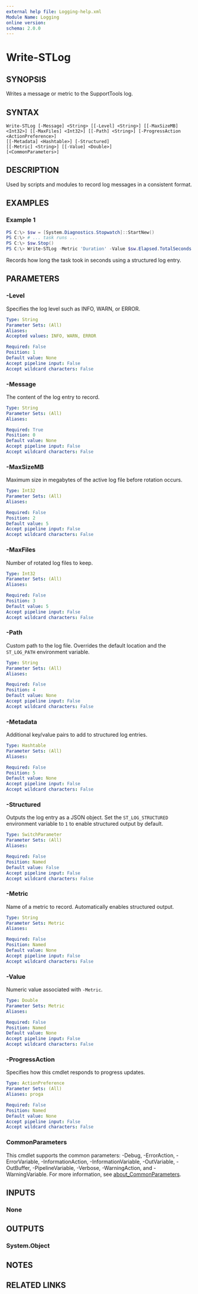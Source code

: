 ```yaml
---
external help file: Logging-help.xml
Module Name: Logging
online version:
schema: 2.0.0
---
```


# Write-STLog

## SYNOPSIS
Writes a message or metric to the SupportTools log.

## SYNTAX

```
Write-STLog [-Message] <String> [[-Level] <String>] [[-MaxSizeMB] <Int32>] [[-MaxFiles] <Int32>] [[-Path] <String>] [-ProgressAction <ActionPreference>]
[[-Metadata] <Hashtable>] [-Structured]
[[-Metric] <String>] [[-Value] <Double>]
[<CommonParameters>]
```

## DESCRIPTION
Used by scripts and modules to record log messages in a consistent format.

## EXAMPLES

### Example 1
```powershell
PS C:\> $sw = [System.Diagnostics.Stopwatch]::StartNew()
PS C:\> # ... task runs ...
PS C:\> $sw.Stop()
PS C:\> Write-STLog -Metric 'Duration' -Value $sw.Elapsed.TotalSeconds
```
Records how long the task took in seconds using a structured log entry.

## PARAMETERS

### -Level
Specifies the log level such as INFO, WARN, or ERROR.

```yaml
Type: String
Parameter Sets: (All)
Aliases:
Accepted values: INFO, WARN, ERROR

Required: False
Position: 1
Default value: None
Accept pipeline input: False
Accept wildcard characters: False
```

### -Message
The content of the log entry to record.

```yaml
Type: String
Parameter Sets: (All)
Aliases:

Required: True
Position: 0
Default value: None
Accept pipeline input: False
Accept wildcard characters: False
```


### -MaxSizeMB
Maximum size in megabytes of the active log file before rotation occurs.
```yaml
Type: Int32
Parameter Sets: (All)
Aliases:

Required: False
Position: 2
Default value: 5
Accept pipeline input: False
Accept wildcard characters: False
```

### -MaxFiles
Number of rotated log files to keep.
```yaml
Type: Int32
Parameter Sets: (All)
Aliases:

Required: False
Position: 3
Default value: 5
Accept pipeline input: False
Accept wildcard characters: False
```

### -Path
Custom path to the log file. Overrides the default location and the `ST_LOG_PATH`
environment variable.

```yaml
Type: String
Parameter Sets: (All)
Aliases:

Required: False
Position: 4
Default value: None
Accept pipeline input: False
Accept wildcard characters: False
```

### -Metadata
Additional key/value pairs to add to structured log entries.
```yaml
Type: Hashtable
Parameter Sets: (All)
Aliases:

Required: False
Position: 5
Default value: None
Accept pipeline input: False
Accept wildcard characters: False
```

### -Structured
Outputs the log entry as a JSON object. Set the `ST_LOG_STRUCTURED` environment variable to `1` to enable structured output by default.
```yaml
Type: SwitchParameter
Parameter Sets: (All)
Aliases:

Required: False
Position: Named
Default value: False
Accept pipeline input: False
Accept wildcard characters: False
```

### -Metric
Name of a metric to record. Automatically enables structured output.
```yaml
Type: String
Parameter Sets: Metric
Aliases:

Required: False
Position: Named
Default value: None
Accept pipeline input: False
Accept wildcard characters: False
```

### -Value
Numeric value associated with `-Metric`.
```yaml
Type: Double
Parameter Sets: Metric
Aliases:

Required: False
Position: Named
Default value: None
Accept pipeline input: False
Accept wildcard characters: False
```

### -ProgressAction
Specifies how this cmdlet responds to progress updates.

```yaml
Type: ActionPreference
Parameter Sets: (All)
Aliases: proga

Required: False
Position: Named
Default value: None
Accept pipeline input: False
Accept wildcard characters: False
```

### CommonParameters
This cmdlet supports the common parameters: -Debug, -ErrorAction, -ErrorVariable, -InformationAction, -InformationVariable, -OutVariable, -OutBuffer, -PipelineVariable, -Verbose, -WarningAction, and -WarningVariable. For more information, see [about_CommonParameters](http://go.microsoft.com/fwlink/?LinkID=113216).

## INPUTS

### None
## OUTPUTS

### System.Object
## NOTES

## RELATED LINKS
